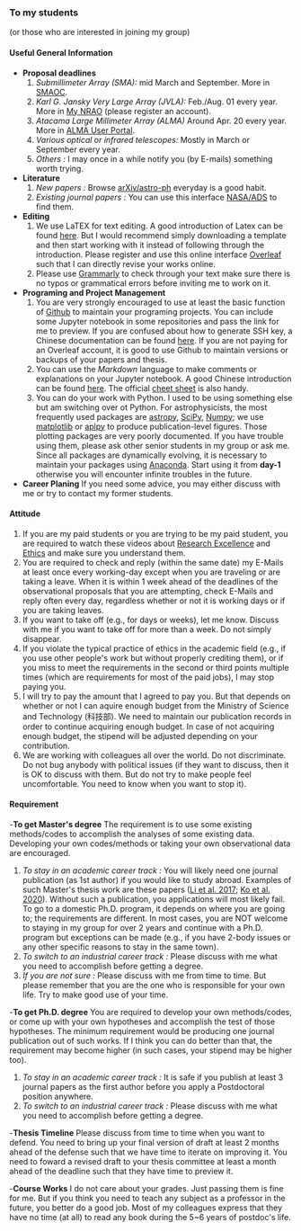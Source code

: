 ### To my students 
(or those who are interested in joining my group)


#### Useful General Information
- **Proposal deadlines** 
    1. *Submillimeter Array (SMA):* mid March and September. More in [SMAOC](http://sma1.sma.hawaii.edu/proposing.html).
    2. *Karl G. Jansky Very Large Array (JVLA):* Feb./Aug. 01 every year. More in [My NRAO](https://my.nrao.edu/) (please register an account).
    3. *Atacama Large Millimeter Array (ALMA)* Around Apr. 20 every year. More in [ALMA User Portal](https://almascience.nao.ac.jp/).
    4. *Various optical or infrared telescopes:* Mostly in March or September every year.
    5. *Others :* I may once in a while notify you (by E-mails) something worth trying.
- **Literature**
    1. *New papers :* Browse [arXiv/astro-ph](https://arxiv.org/list/astro-ph/new) everyday is a good habit.
    2. *Existing journal papers :* You can use this interface [NASA/ADS](https://ui.adsabs.harvard.edu/classic-form) to find them.
- **Editing**
    1. We use LaTEX for text editing. A good introduction of Latex can be found [here](https://www.overleaf.com/learn/latex/Learn_LaTeX_in_30_minutes). But I would recommend simply downloading a template and then start working with it instead of following through the introduction. Please register and use this online interface [Overleaf](https://www.overleaf.com/) such that I can directly revise your works online.
    2. Please use [Grammarly](https://app.grammarly.com/) to check through your text make sure there is no typos or grammatical errors before inviting me to work on it.
- **Programing and Project Management**
    1. You are very strongly encouraged to use at least the basic function of [Github](https://github.com/) to maintain your programing projects. You can include some Jupyter notebook in some repositories and pass the link for me to preview. If you are confused about how to generate SSH key, a Chinese documentation can be found [here](https://ithelp.ithome.com.tw/articles/10205988). If you are not paying for an Overleaf account, it is good to use Github to maintain versions or backups of your papers and thesis.
    2. You can use the *Markdown* language to make comments or explanations on your Jupyter notebook. A good Chinese introduction can be found  [here](https://markdown.tw/). The official [cheet sheet](https://www.markdownguide.org/cheat-sheet/) is also handy.
    3. You can do your work with Python. I used to be using something else but am switching over ot Python. For astrophysicists, the most frequently used packages are [astropy](https://www.astropy.org/), [SciPy](https://scipy.org/), [Numpy](https://numpy.org/); we use [matplotlib](https://matplotlib.org/) or [aplpy](https://aplpy.github.io/) to produce publication-level figures. Those plotting packages are very poorly documented. If you have trouble using them, please ask other senior students in my group or ask me. Since all packages are dynamically evolving, it is necessary to maintain your packages using [Anaconda](https://www.anaconda.com/). Start using it from **day-1** otherwise you will encounter infinite troubles in the future.
- **Career Planing**
    If you need some advice, you may either discuss with me or try to contact my former students.



#### Attitude

1. If you are my paid students or you are trying to be my paid student, you are required to watch these videos about [Research Excellence](https://www.youtube.com/watch?v=JoYfgw4PQAU) and [Ethics](https://www.youtube.com/watch?v=06voT30bQW4) and make sure you understand them.
2. You are required to check and reply (within the same date) my E-Mails at least once every working-day except when you are traveling or are taking a leave. When it is within 1 week ahead of the deadlines of the observational proposals that you are attempting, check E-Mails and reply often every day, regardless whether or not it is working days or if you are taking leaves.
3. If you want to take off (e.g., for days or weeks), let me know. Discuss with me if you want to take off for more than a week. Do not simply disappear.
4. If you violate the typical practice of ethics in the academic field (e.g., if you use other people's work but without properly crediting them), or if you miss to meet the requirements in the second or third points multiple times (which are requirements for most of the paid jobs), I may stop paying you.
5. I will try to pay the amount that I agreed to pay you. But that depends on whether or not I can aquire enough budget from the Ministry of Science and Technology (科技部). We need to maintain our publication records in order to continue acquiring enough budget. In case of not acquiring enough budget, the stipend will be adjusted depending on your contribution.
6. We are working with colleagues all over the world. Do not discriminate. Do not bug anybody with political issues (if they want to discuss, then it is OK to discuss with them. But do not try to make people feel uncomfortable. You need to know when you want to stop it).



#### Requirement
-**To get Master's degree** 
    The requirement is to use some existing methods/codes to accomplish the analyses of some existing data. Developing your own codes/methods or taking your own observational data are encouraged.
  1. *To stay in an academic career track :* You will likely need one journal publication (as 1st author) if you would like to study abroad. Examples of such Master's thesis work are these papers ([Li et al. 2017](https://ui.adsabs.harvard.edu/abs/2017ApJ...840...72L/abstract); [Ko et al. 2020](https://ui.adsabs.harvard.edu/abs/2020ApJ...889..172K/abstract)). Without such a publication, you applications will most likely fail. To go to a domestic Ph.D. program, it depends on where you are going to; the requirements are different. In most cases, you are NOT welcome to staying in my group for over 2 years and continue with a Ph.D. program but exceptions can be made (e.g., if you have 2-body issues or any other specific reasons to stay in the same town).
  2. *To switch to an industrial career track :* Please discuss with me what you need to accomplish before getting a degree.
  3. *If you are not sure :* Please discuss with me from time to time. But please remember that you are the one who is responsible for your own life. Try to make good use of your time.
  
-**To get Ph.D. degree**
    You are required to develop your own methods/codes, or come up with your own hypotheses and accomplish the test of those hypotheses. The minimum requirement would be producing one journal publication out of such works. If I think you can do better than that, the requirement may become higher (in such cases, your stipend may be higher too).
  1. *To stay in an academic career track :* It is safe if you publish at least 3 journal papers as the first author before you apply a Postdoctoral position anywhere. 
  2. *To switch to an industrial career track :* Please discuss with me what you need to accomplish before getting a degree.
  
-**Thesis Timeline**
    Please discuss from time to time when you want to defend. You need to bring up your final version of draft at least 2 months ahead of the defense such that we have time to iterate on improving it. You need to foward a revised draft to your thesis committee at least a month ahead of the deadline such that they have time to preview it.
    
-**Course Works**
    I do not care about your grades. Just passing them is fine for me. But if you think you need to teach any subject as a professor in the future, you better do a good job. Most of my colleagues express that they have no time (at all) to read any book during the 5~6 years of postdoc's life.
